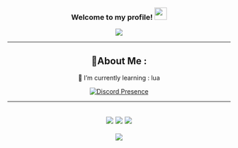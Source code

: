 <h3 align="center">
  Welcome to my profile!
  <img src="https://media.giphy.com/media/hvRJCLFzcasrR4ia7z/giphy.gif" width="28">
</h3>
<p align="center">
  <a href="[https://github.com/SaltyLTS](https://github.com/zwwkk)"><img src="https://readme-typing-svg.herokuapp.com/?color=%2336BCF7&center=true&vCenter=true&lines=Hi+%2C+welcome+to+my+Github+page;I+am+zwk;I+am+a+;Lua+Dev"></a>
</p>

---
<div align="center">
  
## 💫About Me :
  
🌱 I’m currently learning : lua

[![Discord Presence](https://lanyard.cnrad.dev/api/937342917448708107)](https://discord.com/users/937342917448708107)

---
![](https://forthebadge.com/images/badges/powered-by-black-magic.svg)
![](http://ForTheBadge.com/images/badges/built-by-developers.svg)
![](https://forthebadge.com/images/badges/uses-brains.svg)
---
![](https://komarev.com/ghpvc/?username=zwwkk&label=Visitors+Count&color=brightgreen)
</div>
